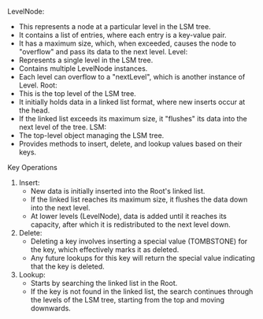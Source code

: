 LevelNode:
* This represents a node at a particular level in the LSM tree.
* It contains a list of entries, where each entry is a key-value pair.
* It has a maximum size, which, when exceeded, causes the node to "overflow" and pass its data to the next level.
Level:
* Represents a single level in the LSM tree.
* Contains multiple LevelNode instances.
* Each level can overflow to a "nextLevel", which is another instance of Level.
Root:
* This is the top level of the LSM tree.
* It initially holds data in a linked list format, where new inserts occur at the head.
* If the linked list exceeds its maximum size, it "flushes" its data into the next level of the tree.
LSM:
* The top-level object managing the LSM tree.
* Provides methods to insert, delete, and lookup values based on their keys.

Key Operations
1. Insert:
    * New data is initially inserted into the Root's linked list.
    * If the linked list reaches its maximum size, it flushes the data down into the next level.
    * At lower levels (LevelNode), data is added until it reaches its capacity, after which it is redistributed to the next level down.
2. Delete:
    * Deleting a key involves inserting a special value (TOMBSTONE) for the key, which effectively marks it as deleted.
    * Any future lookups for this key will return the special value indicating that the key is deleted.
3. Lookup:
    * Starts by searching the linked list in the Root.
    * If the key is not found in the linked list, the search continues through the levels of the LSM tree, starting from the top and moving downwards.

